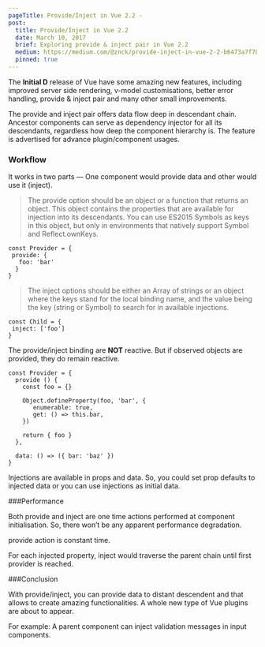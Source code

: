 ```yaml
---
pageTitle: Provide/Inject in Vue 2.2 -
post:
  title: Provide/Inject in Vue 2.2
  date: March 10, 2017
  brief: Exploring provide & inject pair in Vue 2.2
  medium: https://medium.com/@znck/provide-inject-in-vue-2-2-b6473a7f7816
  pinned: true
---
```


The **Initial D** release of Vue have some amazing new features, including improved server side rendering, v-model customisations, better error handling, provide & inject pair and many other small improvements.

The provide and inject pair offers data flow deep in descendant chain. Ancestor components can serve as dependency injector for all its descendants, regardless how deep the component hierarchy is. The feature is advertised for advance plugin/component usages. 

### Workflow

It works in two parts — One component would provide data and other would use it (inject).
> The provide option should be an object or a function that returns an object. This object contains the properties that are available for injection into its descendants. You can use ES2015 Symbols as keys in this object, but only in environments that natively support Symbol and Reflect.ownKeys.

    const Provider = {
     provide: {
       foo: 'bar'
      }
    }
> The inject options should be either an Array of strings or an object where the keys stand for the local binding name, and the value being the key (string or Symbol) to search for in available injections.

    const Child = {
     inject: ['foo']
    }

<script async src="//jsfiddle.net/znck/4v95vfh3/embed/"></script>

The provide/inject binding are **NOT** reactive. But if observed objects are provided, they do remain reactive.

    const Provider = {
      provide () {
        const foo = {}

        Object.defineProperty(foo, 'bar', {
           enumerable: true,
           get: () => this.bar,
        })

        return { foo }
      },

      data: () => ({ bar: 'baz' })
    }

<script async src="//jsfiddle.net/znck/fdzwtz43/embed/"></script>

Injections are available in props and data. So, you could set prop defaults to injected data or you can use injections as initial data.

###Performance

Both provide and inject are one time actions performed at component initialisation. So, there won’t be any apparent performance degradation.

provide action is constant time.

For each injected property, inject would traverse the parent chain until first provider is reached.

###Conclusion

With provide/inject, you can provide data to distant descendent and that allows to create amazing functionalities. A whole new type of Vue plugins are about to appear.

For example: A parent component can inject validation messages in input components.

<script async src="//jsfiddle.net/znck/go4yepc1/embed/"></script>
